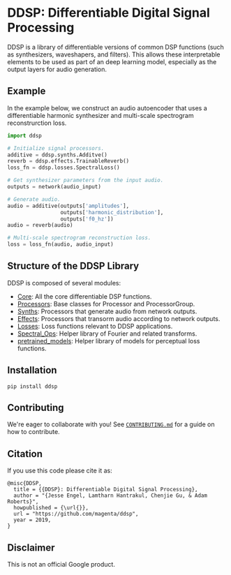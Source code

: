 # DDSP: Differentiable Digital Signal Processing

DDSP is a library of differentiable versions of common DSP functions (such as
synthesizers, waveshapers, and filters). This allows these
interpretable elements to be used as part of an deep learning model, especially
as the output layers for audio generation.


## Example
In the example below, we construct an audio autoencoder that uses a
differentiable harmonic synthesizer and multi-scale spectrogram reconstrurction
loss.

```python
import ddsp

# Initialize signal processors.
additive = ddsp.synths.Additve()
reverb = ddsp.effects.TrainableReverb()
loss_fn = ddsp.losses.SpectralLoss()

# Get synthesizer parameters from the input audio.
outputs = network(audio_input)

# Generate audio.
audio = additive(outputs['amplitudes'],
                 outputs['harmonic_distribution'],
                 outputs['f0_hz'])
audio = reverb(audio)

# Multi-scale spectrogram reconstruction loss.
loss = loss_fn(audio, audio_input)
```

## Structure of the DDSP Library

DDSP is composed of several modules:

*   [Core](https://github.com/):
    All the core differentiable DSP functions.
*   [Processors](https://github.com/):
    Base classes for Processor and ProcessorGroup.
*   [Synths](https://github.com/):
    Processors that generate audio from network outputs.
*   [Effects](https://github.com/):
    Processors that transorm audio according to network outputs.
*   [Losses](https://github.com/):
    Loss functions relevant to DDSP applications.
*   [Spectral_Ops](https://github.com/):
    Helper library of Fourier and related transforms.
*   [pretrained_models](https://github.com/):
    Helper library of models for perceptual loss functions.


<a id='Installation'></a>
## Installation
`pip install ddsp`


<a id='Contributing'></a>
## Contributing

We're eager to collaborate with you! See [`CONTRIBUTING.md`](CONTRIBUTING.md)
for a guide on how to contribute.

<a id='Citation'></a>
## Citation

If you use this code please cite it as:

```
@misc{DDSP,
  title = {{DDSP}: Differentiable Digital Signal Processing},
  author = "{Jesse Engel, Lamtharn Hantrakul, Chenjie Gu, & Adam Roberts}",
  howpublished = {\url{}},
  url = "https://github.com/magenta/ddsp",
  year = 2019,
}
```

<a id='Disclaimer'></a>
## Disclaimer

This is not an official Google product.
